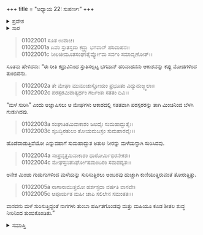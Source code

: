 +++
title = "ಅಧ್ಯಾಯ 22: ಸುಪರ್ಣಃ"
+++

<details><summary>ಪ್ರವೇಶ</summary>


।।   ಓಂ ಓಂ ನಮೋ ನಾರಾಯಣಾಯ।।   ಶ್ರೀ ವೇದವ್ಯಾಸಾಯ ನಮಃ ।।

ಶ್ರೀ ಕೃಷ್ಣದ್ವೈಪಾಯನ ವೇದವ್ಯಾಸ ವಿರಚಿತ  

**ಶ್ರೀ ಮಹಾಭಾರತ**

**ಆದಿ ಪರ್ವ**

**ಆಸ್ತೀಕ ಪರ್ವ**

**ಅಧ್ಯಾಯ 22**

</details>


<details><summary>ಸಾರ</summary>
ಇಂದ್ರನು ಮಳೆಸುರಿಸಿ ಸರ್ಪಗಳನ್ನು ಪುನಃಶ್ಚೇತರಿಸಿದುದು (1-5).

</details>

> 01022001 ಸೂತ ಉವಾಚ।  
01022001a ಏವಂ ಸ್ತುತಸ್ತದಾ ಕದ್ರ್ವಾ ಭಗವಾನ್ ಹರಿವಾಹನಃ।  
01022001c ನೀಲಜೀಮೂತಸಂಘಾತೈರ್ವ್ಯೋಮ ಸರ್ವಂ ಸಮಾವೃಣೋತ್।।

ಸೂತನು ಹೇಳಿದನು: “ಈ ರೀತಿ ಕದ್ರುವಿನಿಂದ ಸ್ತುತಿಸಲ್ಪಟ್ಟ ಭಗವಾನ್ ಹರಿವಾಹನನು ಆಕಾಶವನ್ನು ಕಪ್ಪು ಮೋಡಗಳಿಂದ ತುಂಬಿದನು.

> 01022002a ತೇ ಮೇಘಾ ಮುಮುಚುಸ್ತೋಯಂ ಪ್ರಭೂತಂ ವಿದ್ಯುದುಜ್ಜ್ವಲಾಃ।  
01022002c ಪರಸ್ಪರಮಿವಾತ್ಯರ್ಥಂ ಗರ್ಜಂತಃ ಸತತಂ ದಿವಿ।।

“ಮಳೆ ಸುರಿಸಿ” ಎಂದು ಅಜ್ಞಾಪಿಸಲು ಆ ಮೇಘಗಳು ಆಕಾಶದಲ್ಲಿ ಸತತವಾಗಿ ಪರಸ್ಪರರನ್ನು ತಾಗಿ ಮಿಂಚಿನಿಂದ ಬೆಳಗಿ ಗುಡುಗಿದವು.

> 01022003a ಸಂಘಾತಿತಮಿವಾಕಾಶಂ ಜಲದೈಃ ಸುಮಹಾದ್ಭುತೈಃ।  
01022003c ಸೃಜದ್ಭಿರತುಲಂ ತೋಯಮಜಸ್ರಂ ಸುಮಹಾರವೈಃ।।

ಹೊಡೆದಾಡುತ್ತಿವೆಯೋ ಎನ್ನುವಹಾಗೆ ಸುಮಹಾದ್ಭುತ ಅತುಲ ನೀರನ್ನು ಮಳೆಯನ್ನಾಗಿ ಸುರಿಸಿದವು.

> 01022004a ಸಂಪ್ರನೃತ್ತಮಿವಾಕಾಶಂ ಧಾರೋರ್ಮಿಭಿರನೇಕಶಃ।   
01022004c ಮೇಘಸ್ತನಿತನಿರ್ಘೋಷಮಂಬರಂ ಸಮಪದ್ಯತ।।

ಅನೇಕ ಮಿಂಚು ಗುಡುಗುಗಳಿಂದ ಮಳೆಯನ್ನು ಸುರಿಸುತ್ತಿರಲು ಅಂಬರವು ಹುಚ್ಚಾಗಿ ಕುಣಿಯುತ್ತಿರುವಂತೆ ತೋರುತ್ತಿತ್ತು.

> 01022005a ನಾಗಾನಾಮುತ್ತಮೋ ಹರ್ಶಸ್ತದಾ ವರ್ಷತಿ ವಾಸವೇ।  
01022005c ಆಪೂರ್ಯತ ಮಹೀ ಚಾಪಿ ಸಲಿಲೇನ ಸಮಂತತಃ।।

ವಾಸವನು ಮಳೆ ಸುರಿಸುತ್ತಿದ್ದಂತೆ ನಾಗಗಳು ತುಂಬಾ ಹರ್ಷಿತಗೊಂಡವು ಮತ್ತು ಮಹಿಯೂ ಕೂಡ ಶೀತಲ ಶುದ್ಧ ನೀರಿನಿಂದ ತುಂಬಿಕೊಂಡಿತು.”


<details><summary>ಸಮಾಪ್ತಿ</summary>

ಇತಿ ಶ್ರೀ ಮಹಾಭಾರತೇ ಆದಿಪರ್ವಣಿ ಆಸ್ತೀಕಪರ್ವಣಿ ಸೌಪರ್ಣೇ ದ್ವಾವಿಂಶೋಽಧ್ಯಾಯಃ।  
ಇದು ಶ್ರೀ ಮಹಾಭಾರತದಲ್ಲಿ ಆದಿಪರ್ವದಲ್ಲಿ ಆಸ್ತೀಕಪರ್ವದಲ್ಲಿ ಸೌಪರ್ಣದಲ್ಲಿ ಇಪ್ಪತ್ತೆರಡನೆಯ ಅಧ್ಯಾಯವು.

</details>
